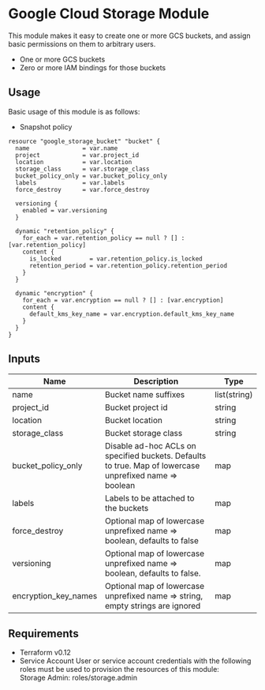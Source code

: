 # Google Cloud Storage Module

This module makes it easy to create one or more GCS buckets, and assign basic permissions on them to arbitrary users.

- One or more GCS buckets
- Zero or more IAM bindings for those buckets

## Usage

Basic usage of this module is as follows:

* Snapshot policy

```hcl
resource "google_storage_bucket" "bucket" {
  name               = var.name
  project            = var.project_id
  location           = var.location
  storage_class      = var.storage_class
  bucket_policy_only = var.bucket_policy_only
  labels             = var.labels
  force_destroy      = var.force_destroy

  versioning {
    enabled = var.versioning
  }

  dynamic "retention_policy" {
    for_each = var.retention_policy == null ? [] : [var.retention_policy]
    content {
      is_locked        = var.retention_policy.is_locked
      retention_period = var.retention_policy.retention_period
    }
  }

  dynamic "encryption" {
    for_each = var.encryption == null ? [] : [var.encryption]
    content {
      default_kms_key_name = var.encryption.default_kms_key_name
    }
  }
}
```


## Inputs


| Name | Description | Type
|------|-------------|------|
| name | Bucket name suffixes | list(string) |
| project_id | Bucket project id | string |
| location | Bucket location | string |
| storage_class |Bucket storage class | string |
| bucket_policy_only | Disable ad-hoc ACLs on specified buckets. Defaults to true. Map of lowercase unprefixed name => boolean | map |
| labels | Labels to be attached to the buckets | map |
| force_destroy | Optional map of lowercase unprefixed name => boolean, defaults to false | map |
| versioning | Optional map of lowercase unprefixed name => boolean, defaults to false.| map |
| encryption_key_names | Optional map of lowercase unprefixed name => string, empty strings are ignored| map |


## Requirements
- Terraform v0.12
- Service Account
User or service account credentials with the following roles must be used to provision the resources of this module: <br>
Storage Admin: roles/storage.admin


